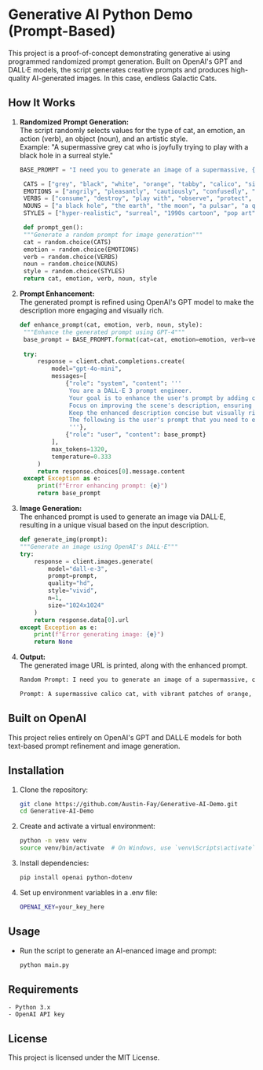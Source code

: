 # Generative AI Python Demo (Prompt-Based)

This project is a proof-of-concept demonstrating generative ai using programmed randomized prompt generation. Built on OpenAI's GPT and DALL·E models, the script generates creative prompts and produces high-quality AI-generated images. In this case, endless Galactic Cats.

## How It Works

1. **Randomized Prompt Generation:**  
   The script randomly selects values for the type of cat, an emotion, an action (verb), an object (noun), and an artistic style.  
   Example: "A supermassive grey cat who is joyfully trying to play with a black hole in a surreal style."

   ```python
   BASE_PROMPT = "I need you to generate an image of a supermassive, {cat}, cat who is {emotion} trying to {verb} {noun}. Use a {style} style. Absolutely no text."

    CATS = ["grey", "black", "white", "orange", "tabby", "calico", "siamese", "persian", "ragdoll", "sphynx", "maine coon", "bengal", "scottish fold", "british shorthair", "exotic shorthair", "norwegian forest", "chartreux"]
    EMOTIONS = ["angrily", "pleasantly", "cautiously", "confusedly", "timidly", "joyfully", "scaredly", "melancholically", "indifferently", "euphorically", "disappointedly", "mysteriously", "playfully", "curiously", "thoughtfully", "intensely"]
    VERBS = ["consume", "destroy", "play with", "observe", "protect", "manipulate", "chase", "absorb", "contemplate", "capture", "explore", "challenge", "transform", "haunt", "unleash", "investigate", "monitor", "navigate"]
    NOUNS = ["a black hole", "the earth", "the moon", "a pulsar", "a quasar", "a neutron star", "a white dwarf", "the Milky Way", "a collapsing star", "an asteroid belt", "a cosmic storm", "a wormhole", "an alien spacecraft", "a floating city", "an entire galaxy", "an alternate dimension", "a futuristic space station", "an unknown planet"]
    STYLES = ["hyper-realistic", "surreal", "1990s cartoon", "pop art", "new age", "graffiti street art", "psychedelic", "steampunk", "dark fantasy", "futuristic neon", "abstract expressionism", "minimalist sci-fi", "cyberpunk", "retro-futurism", "vintage comic book", "space opera"]

    def prompt_gen():
    """Generate a random prompt for image generation"""
    cat = random.choice(CATS)
    emotion = random.choice(EMOTIONS)
    verb = random.choice(VERBS)
    noun = random.choice(NOUNS)
    style = random.choice(STYLES)
    return cat, emotion, verb, noun, style


2. **Prompt Enhancement:**  
   The generated prompt is refined using OpenAI's GPT model to make the description more engaging and visually rich.

   ```python
   def enhance_prompt(cat, emotion, verb, noun, style):
    """Enhance the generated prompt using GPT-4"""
    base_prompt = BASE_PROMPT.format(cat=cat, emotion=emotion, verb=verb, noun=noun, style=style)
    
    try:
        response = client.chat.completions.create(
            model="gpt-4o-mini",
            messages=[
                {"role": "system", "content": '''
                 You are a DALL·E 3 prompt engineer. 
                 Your goal is to enhance the user's prompt by adding creative and imaginative details that evoke a strong visual while retaining the basic prompt parameters. 
                 Focus on improving the scene's description, ensuring it's clear, engaging, and visually compelling to generate the best galactic cat image.
                 Keep the enhanced description concise but visually rich.
                 The following is the user's prompt that you need to enhance provide the enhanced prompt and nothing else.
                 '''},
                {"role": "user", "content": base_prompt}
            ],
            max_tokens=1320,
            temperature=0.333
        )
        return response.choices[0].message.content
    except Exception as e:
        print(f"Error enhancing prompt: {e}")
        return base_prompt

3. **Image Generation:**  
   The enhanced prompt is used to generate an image via DALL·E, resulting in a unique visual based on the input description.

    ```python
    def generate_img(prompt):
    """Generate an image using OpenAI's DALL·E"""
    try:
        response = client.images.generate(
            model="dall-e-3",
            prompt=prompt,
            quality="hd",
            style="vivid",
            n=1,
            size="1024x1024"
        )
        return response.data[0].url
    except Exception as e:
        print(f"Error generating image: {e}")
        return None


4. **Output:**  
   The generated image URL is printed, along with the enhanced prompt.

   ```bash
   Random Prompt: I need you to generate an image of a supermassive, calico, cat who is disappointedly trying to investigate a floating city. Use a steampunk style. Absolutely no text.
   
   Prompt: A supermassive calico cat, with vibrant patches of orange, black, and white fur, sits atop a cloud, its large, expressive eyes filled with curiosity and disappointment. Below, a sprawling steampunk city floats majestically in the sky, adorned with brass gears, intricate clockwork mechanisms, and billowing steam. Airships glide gracefully between towering spires, while whimsical contraptions dangle from the edges. The cat, with its oversized paws and fluffy tail, leans forward, peering down at the bustling city, its whiskers twitching in intrigue. The scene is bathed in a warm, golden light, casting a magical glow over the fantastical landscape.


## Built on OpenAI

This project relies entirely on OpenAI's GPT and DALL·E models for both text-based prompt refinement and image generation. 

## Installation

1. Clone the repository:
   ```bash
   git clone https://github.com/Austin-Fay/Generative-AI-Demo.git
   cd Generative-AI-Demo

2. Create and activate a virtual environment:
    ```bash
    python -m venv venv
    source venv/bin/activate  # On Windows, use `venv\Scripts\activate`

3. Install dependencies:
    ```bash
    pip install openai python-dotenv

4. Set up environment variables in a .env file:
    ```bash
    OPENAI_KEY=your_key_here

## Usage
- Run the script to generate an AI-enanced image and prompt:

    ```bash
    python main.py

## Requirements
    - Python 3.x
    - OpenAI API key

## License
This project is licensed under the MIT License. 

